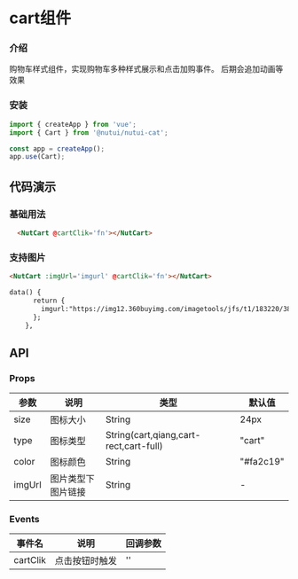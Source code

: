 # cart组件

### 介绍

购物车样式组件，实现购物车多种样式展示和点击加购事件。
后期会追加动画等效果

### 安装

``` javascript
import { createApp } from 'vue';
import { Cart } from '@nutui/nutui-cat';

const app = createApp();
app.use(Cart);
```

## 代码演示

### 基础用法

```html
  <NutCart @cartClik='fn'></NutCart>
```
### 支持图片
```html
<NutCart :imgUrl='imgurl' @cartClik='fn'></NutCart>

data() {
      return {
        imgurl:"https://img12.360buyimg.com/imagetools/jfs/t1/183220/38/18884/667/61137422Edba95c67/75c5342a875eface.png"
      };
    },
```

## API
### Props

| 参数         | 说明                             | 类型   | 默认值           |
|--------------|----------------------------------|--------|------------------|
| size       | 图标大小 | String     |24px
| type     | 图标类型   | String(cart,qiang,cart-rect,cart-full)|  "cart"    |
| color      |图标颜色| String | "#fa2c19" |
| imgUrl| 	图片类型下图片链接  | String | -  |


### Events

| 事件名 | 说明           | 回调参数     |
|--------|----------------|--------------|
| cartClik  | 点击按钮时触发 | '' | 

